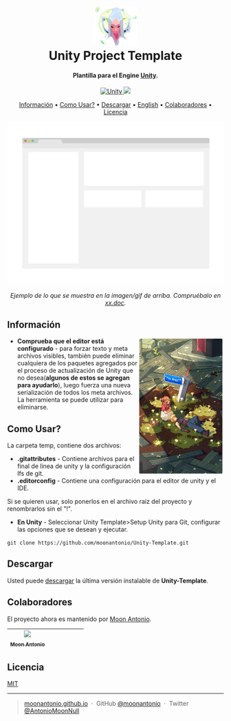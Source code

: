 <h1 align="center">
  <br>
  <a href="https://github.com/moonantonio/Unity-Template"><img src="https://github.com/moonantonio/Unity-Template/blob/master/res/logo.png?raw=true" alt="LogoRepo" width="100"></a>
  <br>
  Unity Project Template
  <br>
</h1>

<h4 align="center">Plantilla para el Engine <a href="https://unity.com/" target="_blank">Unity</a>.</h4>

<p align="center">
  <a href="https://unity.com/">
    <img src="https://img.shields.io/badge/Unity-2020.1-brightgreen"
         alt="Unity">
  </a>
  <a href="https://docs.unity3d.com/2019.1/Documentation/Manual/dotnetProfileSupport.html">
    <img src="https://img.shields.io/badge/.NET-4.x-blue">
  </a>
</p>

<p align="center">
  <a href="#informacion">Información</a> •
  <a href="#como-usar">Como Usar?</a> •
  <a href="#descargar">Descargar</a> •
  <a href="https://github.com/moonantonio/Unity-Template">English</a> •
  <a href="#colaboradores">Colaboradores</a> •
  <a href="#licencia">Licencia</a>
</p>

<p align="center"><img src="https://github.com/moonantonio/Unity-Template/blob/master/res/fondo.png?raw=true" width=600 alt="Imagen del ejemplo"></p>

<p align="center"><em>Ejemplo de lo que se muestra en la imagen/gif de arriba. Compruébalo en <a href="https://github.com/moonantonio/README-Template">xx.doc</a>.</em></p>

## Información

<img src="https://github.com/moonantonio/Unity-Template/blob/master/res/info.png?raw=true" align="right"
     alt="Info" width="200" height="320">
     
* **Comprueba que el editor está configurado** - para forzar texto y meta archivos visibles, también puede eliminar cualquiera de los paquetes agregados por el proceso de actualización de Unity que no desea(**algunos de estos se agregan para ayudarlo**), luego fuerza una nueva serialización de todos los meta archivos. La herramienta se puede utilizar para eliminarse.

## Como Usar?

La carpeta temp, contiene dos archivos:

* **.gitattributes** - Contiene archivos para el final de linea de unity y la configuración lfs de git.
* **.editorconfig** - Contiene una configuración para el editor de unity y el IDE.

Si se quieren usar, solo ponerlos en el archivo raíz del proyecto y renombrarlos sin el "!".

* **En Unity** - Seleccionar Unity Template>Setup Unity para Git, configurar las opciones que se desean y ejecutar.

```
git clone https://github.com/moonantonio/Unity-Template.git
```
  
## Descargar

Usted puede [descargar](https://github.com/moonantonio/Unity-Template/releases) la última versión instalable de **Unity-Template**.
  
## Colaboradores

El proyecto ahora es mantenido por [Moon Antonio](https://github.com/moonantonio).

<!-- ALL-CONTRIBUTORS-LIST:START - Do not remove or modify this section -->
<!-- prettier-ignore -->

| [<img src="https://avatars3.githubusercontent.com/u/7427480?s=460&u=6c19110c744836fd6265dd1b4781e6ddd22dd20a&v=4" width="100px;"/><br /><sub><b>Moon Antonio</b></sub>](https://moonantonio.github.io/)<br />  |  |  |  |  | | |
| :-----------------------------------------------------------------------------------------------------------------------------------------------------------------: | :-----------------------------------------------------------------------------------------------------------------------------------------------------------------------: | :-------------------------------------------------------------------------------------------------------------------------------------------------------------------: | :-------------------------------------------------------------------------------------------------------------------------------------------------------------: | :------------------------------------------------------------------------------------------------------------------------------------------------------------: | :---------------------------------------------------------------------------------------------------------------------------------------------------------------------------: | :-----------------------------------------------------------------------------------------------------------------------------------------------------------: |

<!-- ALL-CONTRIBUTORS-LIST:END -->


## Licencia
[MIT](https://github.com/moonantonio/Unity-Template/blob/master/LICENSE)

---

> [moonantonio.github.io](https://moonantonio.github.io/) &nbsp;&middot;&nbsp;
> GitHub [@moonantonio](https://github.com/moonantonio) &nbsp;&middot;&nbsp;
> Twitter [@AntonioMoonNull](https://twitter.com/AntonioMoonNull)
